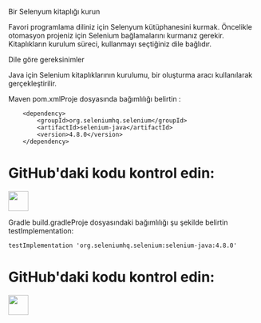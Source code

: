 Bir Selenyum kitaplığı kurun

Favori programlama diliniz için Selenyum kütüphanesini kurmak.
Öncelikle otomasyon projeniz için Selenium bağlamalarını kurmanız gerekir. Kitaplıkların kurulum süreci, kullanmayı seçtiğiniz dile bağlıdır.

Dile göre gereksinimler

Java için Selenium kitaplıklarının kurulumu, bir oluşturma aracı kullanılarak gerçekleştirilir.

Maven
pom.xmlProje dosyasında bağımlılığı belirtin :

        <dependency>
            <groupId>org.seleniumhq.selenium</groupId>
            <artifactId>selenium-java</artifactId>
            <version>4.8.0</version>
        </dependency>
        
# GitHub'daki kodu kontrol edin:
<p align="left"> <a href="https://github.com/SeleniumHQ/seleniumhq.github.io/blob/trunk/examples/java/pom.xml#L22-L26" alt="github1" target="_blank" rel="noreferrer"> <img src="https://github.githubassets.com/images/modules/logos_page/GitHub-Mark.png" width="40" height="40"/> </a> </p>

Gradle
build.gradleProje dosyasındaki bağımlılığı şu şekilde belirtin testImplementation:

    testImplementation 'org.seleniumhq.selenium:selenium-java:4.8.0'
    
# GitHub'daki kodu kontrol edin:
<p align="left"> <a href="[https://github.com/SeleniumHQ/seleniumhq.github.io/blob/trunk/examples/java/pom.xml#L22-L26](https://github.com/SeleniumHQ/seleniumhq.github.io/blob/trunk/examples/java/build.gradle#L13)" alt="github2" target="_blank" rel="noreferrer"> <img src="https://github.githubassets.com/images/modules/logos_page/GitHub-Mark.png" width="40" height="40"/> </a> </p>
  
